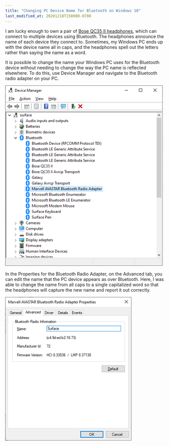 ```yaml
---
title: "Changing PC Device Name for Bluetooth on Windows 10"
last_modified_at: 20201218T150000-0700
---
```


I am lucky enough to own a pair of [Bose QC35 II headphones](https://www.bose.com/en_us/products/headphones/over_ear_headphones/quietcomfort-35-wireless-ii.html),
which can connect to multiple devices using Bluetooth. The headphones
announce the name of each device they connect to. Sometimes, my Windows PC ends up
with the device name all in caps, and the headphones spell out the letters
rather than saying the name as a word.

It is possible to change the name your Windows PC uses for the Bluetooth device
without needing to change the way the PC name is reflected elsewhere. To do this,
use Device Manager and navigate to the Bluetooth radio adapter on your PC.

[![Screenshot of Windows Device Manager with Bluetooth Radio Adapter highlighted](/assets/uploads/2020/devicemanager-bluetooth-adapter.png)](/assets/uploads/2020/devicemanager-bluetooth-adapter.png)

In the Properties for the Bluetooth Radio Adapter, on the Advanced tab, you
can edit the name that the PC device appears as over Bluetooth. Here, I was able
to change the name from all caps to a single capitalized word so that the
headphones will capture the new name and report it out correctly.

[![Screenshot of Bluetooth Radio Adapter Advanced Properties Page](/assets/uploads/2020/bluetooth-adapter-advanced-properties.png)](/assets/uploads/2020/bluetooth-adapter-advanced-properties.png)
